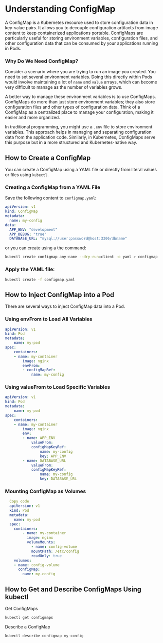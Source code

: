# Understanding ConfigMap

A ConfigMap is a Kubernetes resource used to store configuration data in key-value pairs. It allows you to decouple configuration artifacts from image content to keep containerized applications portable. ConfigMaps are particularly useful for storing environment variables, configuration files, and other configuration data that can be consumed by your applications running in Pods.

### Why Do We Need ConfigMap?

Consider a scenario where you are trying to run an image you created. You need to set several environment variables. Doing this directly within Pods would involve maintaining a lot of `name` and `value` arrays, which can become very difficult to manage as the number of variables grows.

A better way to manage these environment variables is to use ConfigMaps. ConfigMaps do more than just store environment variables; they also store configuration files and other types of configuration data. Think of a ConfigMap as a centralized place to manage your configuration, making it easier and more organized.

In traditional programming, you might use a `.env` file to store environment variables. This approach helps in managing and separating configuration data from the application code. Similarly, in Kubernetes, ConfigMaps serve this purpose but in a more structured and Kubernetes-native way.

## How to Create a ConfigMap

You can create a ConfigMap using a YAML file or directly from literal values or files using `kubectl`.

### Creating a ConfigMap from a YAML File

Save the following content to `configmap.yaml`:

```yaml
apiVersion: v1
kind: ConfigMap
metadata:
  name: my-config
data:
  APP_ENV: "development"
  APP_DEBUG: "true"
  DATABASE_URL: "mysql://user:password@host:3306/dbname"
```

or you can create using a the command:

```bash
kubectl create configmap any-name --dry-run=client -o yaml > configmap.yaml
```

### Apply the YAML file:

```bash
kubectl create -f configmap.yaml
```

## How to Inject ConfigMap into a Pod

There are several ways to inject ConfigMap data into a Pod.

### Using envFrom to Load All Variables

```yaml
apiVersion: v1
kind: Pod
metadata:
    name: my-pod
spec:
    containers:
    - name: my-container
        image: nginx
        envFrom:
        - configMapRef:
            name: my-config
```

### Using valueFrom to Load Specific Variables

```yaml
apiVersion: v1
kind: Pod
metadata:
    name: my-pod
spec:
    containers:
    - name: my-container
        image: nginx
        env:
        - name: APP_ENV
            valueFrom:
            configMapKeyRef:
                name: my-config
                key: APP_ENV
        - name: DATABASE_URL
            valueFrom:
            configMapKeyRef:
                name: my-config
                key: DATABASE_URL
```

### Mounting ConfigMap as Volumes

```yaml
  Copy code
  apiVersion: v1
  kind: Pod
  metadata:
    name: my-pod
  spec:
    containers:
        - name: my-container
          image: nginx
          volumeMounts:
            - name: config-volume
            mountPath: /etc/config
            readOnly: true
    volumes:
    - name: config-volume
      configMap:
        name: my-config
```

## How to Get and Describe ConfigMaps Using kubectl

Get ConfigMaps

```bash
kubectl get configmaps
```

Describe a ConfigMap

```bash
kubectl describe configmap my-config
```
